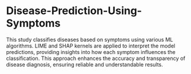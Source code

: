 # Disease-Prediction-Using-Symptoms
This study classifies diseases based on symptoms using various ML algorithms. LIME and SHAP kernels are applied to interpret the model predictions, providing insights into how each symptom influences the classification. This approach enhances the accuracy and transparency of disease diagnosis, ensuring reliable and understandable results.

